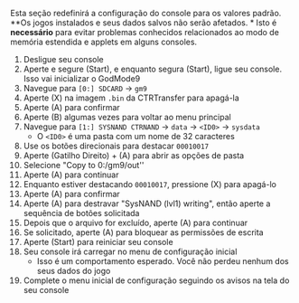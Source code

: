 Esta seção redefinirá a configuração do console para os valores padrão. \*\*Os jogos instalados e seus dados salvos não serão afetados. \* Isto é **necessário** para evitar problemas conhecidos relacionados ao modo de memória estendida e applets em alguns consoles.

1. Desligue seu console
2. Aperte e segure (Start), e enquanto segura (Start), ligue seu console. Isso vai inicializar o GodMode9
3. Navegue para `[0:] SDCARD` -> `gm9`
4. Aperte (X) na imagem `.bin` da CTRTransfer para apagá-la
5. Aperte (A) para confirmar
6. Aperte (B) algumas vezes para voltar ao menu principal
7. Navegue para `[1:] SYSNAND CTRNAND` -> `data` -> `<ID0>` -> `sysdata`
   - O `<ID0>` é uma pasta com um nome de 32 caracteres
8. Use os botões direcionais para destacar `00010017`
9. Aperte (Gatilho Direito) + (A) para abrir as opções de pasta
10. Selecione "Copy to 0:/gm9/out''
11. Aperte (A) para continuar
12. Enquanto estiver destacando `00010017`, pressione (X) para apagá-lo
13. Aperte (A) para confirmar
14. Aperte (A) para destravar "SysNAND (lvl1) writing", então aperte a sequência de botões solicitada
15. Depois que o arquivo for excluído, aperte (A) para continuar
16. Se solicitado, aperte (A) para bloquear as permissões de escrita
17. Aperte (Start) para reiniciar seu console
18. Seu console irá carregar no menu de configuração inicial
    - Isso é um comportamento esperado. Você não perdeu nenhum dos seus dados do jogo
19. Complete o menu inicial de configuração seguindo os avisos na tela do seu console
